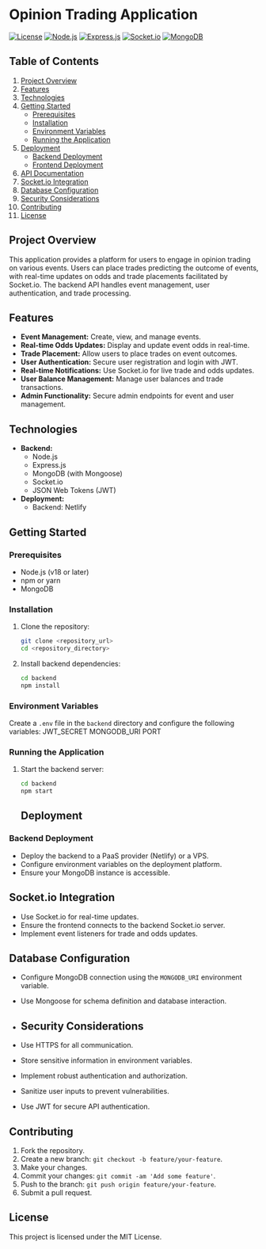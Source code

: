 # Opinion Trading Application

[![License](https://img.shields.io/badge/License-MIT-yellow.svg)](https://opensource.org/licenses/MIT)
[![Node.js](https://img.shields.io/badge/node.js-v18%2B-green.svg)](https://nodejs.org/)
[![Express.js](https://img.shields.io/badge/express.js-%5E4.18.2-blue.svg)](https://expressjs.com/)
[![Socket.io](https://img.shields.io/badge/socket.io-%5E4.7.2-orange.svg)](https://socket.io/)
[![MongoDB](https://img.shields.io/badge/MongoDB-v6%2B-brightgreen.svg)](https://www.mongodb.com/)

## Table of Contents

1.  [Project Overview](#project-overview)
2.  [Features](#features)
3.  [Technologies](#technologies)
4.  [Getting Started](#getting-started)
    * [Prerequisites](#prerequisites)
    * [Installation](#installation)
    * [Environment Variables](#environment-variables)
    * [Running the Application](#running-the-application)
5.  [Deployment](#deployment)
    * [Backend Deployment](#backend-deployment)
    * [Frontend Deployment](#frontend-deployment)
6.  [API Documentation](#api-documentation)
7.  [Socket.io Integration](#socketio-integration)
8.  [Database Configuration](#database-configuration)
9.  [Security Considerations](#security-considerations)
10. [Contributing](#contributing)
11. [License](#license)

## Project Overview

This application provides a platform for users to engage in opinion trading on various events. Users can place trades predicting the outcome of events, with real-time updates on odds and trade placements facilitated by Socket.io. The backend API handles event management, user authentication, and trade processing.

## Features

* **Event Management:** Create, view, and manage events.
* **Real-time Odds Updates:** Display and update event odds in real-time.
* **Trade Placement:** Allow users to place trades on event outcomes.
* **User Authentication:** Secure user registration and login with JWT.
* **Real-time Notifications:** Use Socket.io for live trade and odds updates.
* **User Balance Management:** Manage user balances and trade transactions.
* **Admin Functionality:** Secure admin endpoints for event and user management.

## Technologies

* **Backend:**
    * Node.js
    * Express.js
    * MongoDB (with Mongoose)
    * Socket.io
    * JSON Web Tokens (JWT)
* **Deployment:**
    * Backend: Netlify

## Getting Started

### Prerequisites

* Node.js (v18 or later)
* npm or yarn
* MongoDB

### Installation

1.  Clone the repository:

    ```bash
    git clone <repository_url>
    cd <repository_directory>
    ```

2.  Install backend dependencies:

    ```bash
    cd backend
    npm install
    ```


### Environment Variables

Create a `.env` file in the `backend` directory and configure the following variables:
JWT_SECRET
MONGODB_URI
PORT

### Running the Application

1.  Start the backend server:

    ```bash
    cd backend
    npm start
    ```

    ## Deployment

### Backend Deployment

* Deploy the backend to a PaaS provider (Netlify) or a VPS.
* Configure environment variables on the deployment platform.
* Ensure your MongoDB instance is accessible.

## Socket.io Integration

* Use Socket.io for real-time updates.
* Ensure the frontend connects to the backend Socket.io server.
* Implement event listeners for trade and odds updates.

## Database Configuration

* Configure MongoDB connection using the `MONGODB_URI` environment variable.
* Use Mongoose for schema definition and database interaction.

* ## Security Considerations

* Use HTTPS for all communication.
* Store sensitive information in environment variables.
* Implement robust authentication and authorization.
* Sanitize user inputs to prevent vulnerabilities.
* Use JWT for secure API authentication.

## Contributing

1.  Fork the repository.
2.  Create a new branch: `git checkout -b feature/your-feature`.
3.  Make your changes.
4.  Commit your changes: `git commit -am 'Add some feature'`.
5.  Push to the branch: `git push origin feature/your-feature`.
6.  Submit a pull request.

## License

This project is licensed under the MIT License.
